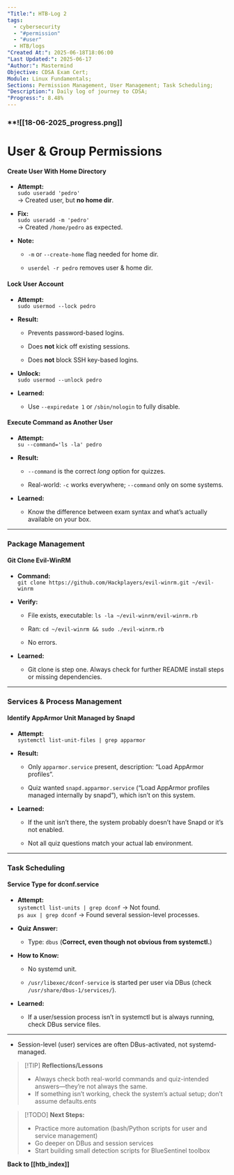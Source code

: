 ```yaml
---
"Title:": HTB-Log 2
tags:
  - cybersecurity
  - "#permission"
  - "#user"
  - HTB/logs
"Created At:": 2025-06-18T18:06:00
"Last Updated:": 2025-06-17
"Author:": Mastermind
Objective: CDSA Exam Cert;
Module: Linux Fundamentals;
Sections: Permission Management, User Management; Task Scheduling;
"Description:": Daily log of journey to CDSA;
"Progress:": 8.48%
---
```

### **![[18-06-2025_progress.png]]

# **User & Group Permissions**

#### **Create User With Home Directory**

- **Attempt:**  
    `sudo useradd 'pedro'`  
    → Created user, but **no home dir**.
    
- **Fix:**  
    `sudo useradd -m 'pedro'`  
    → Created `/home/pedro` as expected.
    
- **Note:**
    
    - `-m` or `--create-home` flag needed for home dir.
        
    - `userdel -r pedro` removes user & home dir.
        

#### **Lock User Account**

- **Attempt:**  
    `sudo usermod --lock pedro`
    
- **Result:**
    
    - Prevents password-based logins.
        
    - Does **not** kick off existing sessions.
        
    - Does **not** block SSH key-based logins.
        
- **Unlock:**  
    `sudo usermod --unlock pedro`
    
- **Learned:**
    
    - Use `--expiredate 1` or `/sbin/nologin` to fully disable.
        

#### **Execute Command as Another User**

- **Attempt:**  
    `su --command='ls -la' pedro`
    
- **Result:**
    
    - `--command` is the correct _long_ option for quizzes.
        
    - Real-world: `-c` works everywhere; `--command` only on some systems.
        
- **Learned:**
    
    - Know the difference between exam syntax and what’s actually available on your box.
        

---

### **Package Management**

#### **Git Clone Evil-WinRM**

- **Command:**  
    `git clone https://github.com/Hackplayers/evil-winrm.git ~/evil-winrm`
    
- **Verify:**
    
    - File exists, executable: `ls -la ~/evil-winrm/evil-winrm.rb`
        
    - Ran: `cd ~/evil-winrm && sudo ./evil-winrm.rb`
        
    - No errors.
        
- **Learned:**
    
    - Git clone is step one. Always check for further README install steps or missing dependencies.
        

---

### **Services & Process Management**

#### **Identify AppArmor Unit Managed by Snapd**

- **Attempt:**  
    `systemctl list-unit-files | grep apparmor`
    
- **Result:**
    
    - Only `apparmor.service` present, description: “Load AppArmor profiles”.
        
    - Quiz wanted `snapd.apparmor.service` (“Load AppArmor profiles managed internally by snapd”), which isn’t on this system.
        
- **Learned:**
    
    - If the unit isn’t there, the system probably doesn’t have Snapd or it’s not enabled.
        
    - Not all quiz questions match your actual lab environment.
        

---

### **Task Scheduling**

#### **Service Type for dconf.service**

- **Attempt:**  
    `systemctl list-units | grep dconf` → Not found.  
    `ps aux | grep dconf` → Found several session-level processes.
    
- **Quiz Answer:**
    
    - Type: `dbus` (**Correct, even though not obvious from systemctl.**)
        
- **How to Know:**
    
    - No systemd unit.
        
    - `/usr/libexec/dconf-service` is started per user via DBus (check `/usr/share/dbus-1/services/`).
        
- **Learned:**
    
    - If a user/session process isn’t in systemctl but is always running, check DBus service files.
        

---

- Session-level (user) services are often DBus-activated, not systemd-managed.

> [!TIP] **Reflections/Lessons**
> - Always check both real-world commands and quiz-intended answers—they’re not always the same.
> - If something isn’t working, check the system’s actual setup; don’t assume defaults.ents

  
> [!TODO] **Next Steps:**
> - Practice more automation (bash/Python scripts for user and service management)
> - Go deeper on DBus and session services
> - Start building small detection scripts for BlueSentinel toolbox

**Back to [[htb_index]]**
